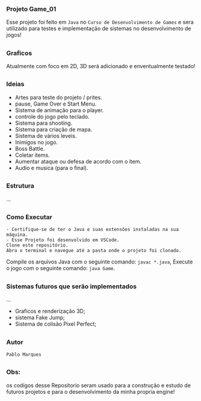### Projeto Game_01
Esse projeto foi feito em `Java` no `Curso de Desenvolvimento de Games` e sera utilizado para testes e implementação de sistemas no desenvolvimento de jogos!
##

### Graficos
Atualmente com foco em 2D, 
3D será adicionado e enventualmente testado!
##

### Ideias

- Artes para teste do projeto / prites. 
- pause, Game Over e Start Menu. 
- Sistema de animação para o player. 
- controle do jogo pelo teclado. 
- Sistema para shooting. 
- Sistema para criação de mapa. 
- Sistema de vários leveis. 
- Inimigos no jogo.
- Boss Battle.
- Coletar items.
- Aumentar ataque ou defesa de acordo com o item. 
- Audio e musica (para o final).
##

### Estrutura
...
##

### Como Executar

    - Certifique-se de ter o Java e suas extensões instaladas na sua máquina.
    - Esse Projeto foi desenvolvido em VSCode.
    Clone este repositório.
    Abra o terminal e navegue até a pasta onde o projeto foi clonado.
    
Compile os arquivos Java com o seguinte comando: `javac *.java`, Execute o jogo com o seguinte comando: `java Game`.
##

### Sistemas futuros que serão implementados
...
- Graficos e renderização 3D;
- sistema Fake Jump;
- Sistema de colisão Pixel Perfect;
##

### Autor

`Pablo Marques`
##

### Obs:
os codigos desse Repositorio seram usado para a construção e estudo de futuros projetos e para o desenvolvimento da minha propria engine! 
